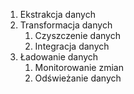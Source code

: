 1. Ekstrakcja danych
2. Transformacja danych
	1. Czyszczenie danych
	2. Integracja danych
3. Ładowanie danych
	1. Monitorowanie zmian
	2. Odświeżanie danych